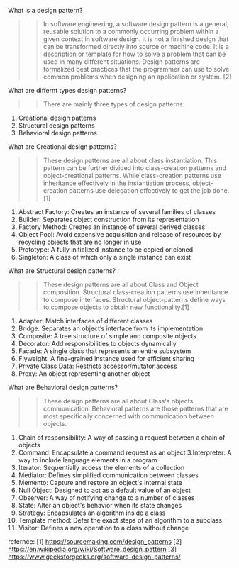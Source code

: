 What is a design pattern?
>> In software engineering, a software design pattern is a general, reusable solution to a commonly occurring problem within a given context in software design. It is not a finished design that can be transformed directly into source or machine code. It is a description or template for how to solve a problem that can be used in many different situations. Design patterns are formalized best practices that the programmer can use to solve common problems when designing an application or system. [2]

What are differnt types design patterns?
>> There are mainly three types of design patterns:
   1. Creational design patterns
   2. Structural design patterns
   3. Behavioral design patterns
   
What are Creational design patterns?
>>These design patterns are all about class instantiation. This pattern can be further divided into class-creation patterns and object-creational patterns. While class-creation patterns use inheritance effectively in the instantiation process, object-creation patterns use delegation effectively to get the job done.[1]
   1. Abstract Factory: Creates an instance of several families of classes
   2. Builder: Separates object construction from its representation
   3. Factory Method: Creates an instance of several derived classes
   4. Object Pool: Avoid expensive acquisition and release of resources by recycling objects that are no longer in use
   5. Prototype: A fully initialized instance to be copied or cloned
   6. Singleton: A class of which only a single instance can exist
  
What are Structural design patterns?
>>These design patterns are all about Class and Object composition. Structural class-creation patterns use inheritance to compose interfaces. Structural object-patterns define ways to compose objects to obtain new functionality.[1]
   1. Adapter: Match interfaces of different classes
   2. Bridge: Separates an object’s interface from its implementation
   3. Composite: A tree structure of simple and composite objects
   4. Decorator: Add responsibilities to objects dynamically
   5. Facade: A single class that represents an entire subsystem
   6. Flyweight: A fine-grained instance used for efficient sharing
   7. Private Class Data: Restricts accessor/mutator access
   8. Proxy: An object representing another object
   
What are  Behavioral design patterns?
>>These design patterns are all about Class's objects communication. Behavioral patterns are those patterns that are most specifically concerned with communication between objects.
   1. Chain of responsibility: A way of passing a request between a chain of objects
   2. Command: Encapsulate a command request as an object
   3.Interpreter: A way to include language elements in a program
   4. Iterator: Sequentially access the elements of a collection
   5. Mediator: Defines simplified communication between classes
   6. Memento: Capture and restore an object's internal state
   7. Null Object: Designed to act as a default value of an object
   8. Observer: A way of notifying change to a number of classes
   9. State: Alter an object's behavior when its state changes
   10. Strategy: Encapsulates an algorithm inside a class
   11. Template method: Defer the exact steps of an algorithm to a subclass
   12. Visitor: Defines a new operation to a class without change


refernce:
[1] https://sourcemaking.com/design_patterns
[2] https://en.wikipedia.org/wiki/Software_design_pattern
[3] https://www.geeksforgeeks.org/software-design-patterns/

